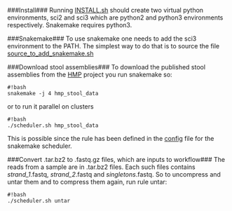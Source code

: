###Install###
Running [INSTALL.sh](https://bitbucket.org/orebro-ngbi/microbiome-workflow/raw/master/INSTALL.sh) should create two virtual python environments, sci2 and sci3 which are python2 and python3 environments respectively. Snakemake requires python3.

###Snakemake###
To use snakemake one needs to add the sci3 environment to the PATH. The simplest way to do that is to source the file [source_to_add_snakemake.sh](https://bitbucket.org/orebro-ngbi/microbiome-workflow/raw/master/source_to_add_snakemake.sh)

###Download stool assemblies###
To download the published stool assemblies from the [HMP](http://hmpdacc.org/resources/data_browser.php) project you run snakemake so:

```
#!bash
snakemake -j 4 hmp_stool_data
```
or to run it parallel on clusters
```
#!bash
./scheduler.sh hmp_stool_data
```
This is possible since the rule has been defined in the [config](https://bitbucket.org/orebro-ngbi/microbiome-workflow/raw/master/scheduler.conf) file for the snakemake scheduler.

###Convert .tar.bz2 to .fastq.gz files, which are inputs to workflow###
The reads from a sample are in .tar.bz2 files. Each such files contains *strand_1*.fastq, *strand_2*.fastq and *singletons*.fastq. So to uncompress and untar them and to compress them again, run rule untar:

```
#!bash
./scheduler.sh untar
```

